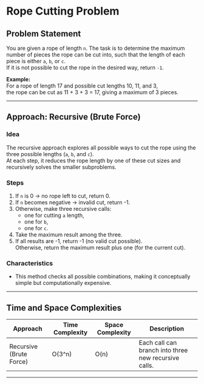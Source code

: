 # Rope Cutting Problem

## Problem Statement

You are given a rope of length `n`. The task is to determine the maximum number of pieces the rope can be cut into, such that the length of each piece is either `a`, `b`, or `c`.  
If it is not possible to cut the rope in the desired way, return `-1`.

**Example:**  
For a rope of length 17 and possible cut lengths 10, 11, and 3,  
the rope can be cut as 11 + 3 + 3 = 17, giving a maximum of 3 pieces.

---

## Approach: Recursive (Brute Force)

### Idea
The recursive approach explores all possible ways to cut the rope using the three possible lengths (`a`, `b`, and `c`).  
At each step, it reduces the rope length by one of these cut sizes and recursively solves the smaller subproblems.

### Steps
1. If `n` is 0 → no rope left to cut, return 0.  
2. If `n` becomes negative → invalid cut, return -1.  
3. Otherwise, make three recursive calls:
   - one for cutting `a` length,
   - one for `b`,
   - one for `c`.
4. Take the maximum result among the three.
5. If all results are -1, return -1 (no valid cut possible).  
   Otherwise, return the maximum result plus one (for the current cut).

### Characteristics
- This method checks all possible combinations, making it conceptually simple but computationally expensive.

---

## Time and Space Complexities

| Approach | Time Complexity | Space Complexity | Description |
|-----------|-----------------|-----------------|--------------|
| Recursive (Brute Force) | O(3^n) | O(n) | Each call can branch into three new recursive calls. |

---
